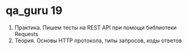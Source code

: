 # qa_guru 19

1. Практика. Пишем тесты на REST API при помощи библиотеки Requests
2. Теория. Основы HTTP протокола, типы запросов, коды ответов
